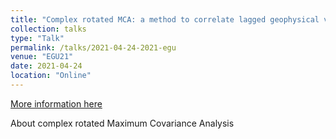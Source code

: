 ```yaml
---
title: "Complex rotated MCA: a method to correlate lagged geophysical variables"
collection: talks
type: "Talk"
permalink: /talks/2021-04-24-2021-egu
venue: "EGU21"
date: 2021-04-24
location: "Online"
---
```


[More information here](https://presentations.copernicus.org/EGU21/EGU21-9695_presentation.pdf)

About complex rotated Maximum Covariance Analysis
